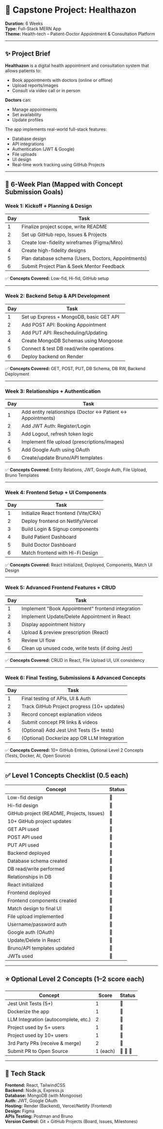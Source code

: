 ﻿# 🏥 Capstone Project: Healthazon

**Duration:** 6 Weeks  
**Type:** Full-Stack MERN App  
**Theme:** Health-tech – Patient-Doctor Appointment & Consultation Platform

---

## ✨ Project Brief

**Healthazon** is a digital health appointment and consultation system that allows patients to:
- Book appointments with doctors (online or offline)
- Upload reports/images
- Consult via video call or in person

**Doctors** can:
- Manage appointments
- Set availability
- Update profiles

The app implements real-world full-stack features:
- Database design
- API integrations
- Authentication (JWT & Google)
- File uploads
- UI design
- Real-time work tracking using GitHub Projects

---

## 📆 6-Week Plan (Mapped with Concept Submission Goals)

### Week 1: Kickoff + Planning & Design
| Day | Task |
|-----|------|
| 1   | Finalize project scope, write README |
| 2   | Set up GitHub repo, Issues & Projects |
| 3   | Create low-fidelity wireframes (Figma/Miro) |
| 4   | Create high-fidelity designs |
| 5   | Plan database schema (Users, Doctors, Appointments) |
| 6   | Submit Project Plan & Seek Mentor Feedback |

✅ **Concepts Covered:** Low-fid, Hi-fid, GitHub setup

---

### Week 2: Backend Setup & API Development
| Day | Task |
|-----|------|
| 1   | Set up Express + MongoDB, basic GET API |
| 2   | Add POST API: Booking Appointment |
| 3   | Add PUT API: Rescheduling/Updating |
| 4   | Create MongoDB Schemas using Mongoose |
| 5   | Connect & test DB read/write operations |
| 6   | Deploy backend on Render |

✅ **Concepts Covered:** GET, POST, PUT, DB Schema, DB RW, Backend Deployment

---

### Week 3: Relationships + Authentication
| Day | Task |
|-----|------|
| 1   | Add entity relationships (Doctor ↔ Patient ↔ Appointments) |
| 2   | Add JWT Auth: Register/Login |
| 3   | Add Logout, refresh token logic |
| 4   | Implement file upload (prescriptions/images) |
| 5   | Add Google Auth using OAuth |
| 6   | Create/update Bruno/API templates |

✅ **Concepts Covered:** Entity Relations, JWT, Google Auth, File Upload, Bruno Templates

---

### Week 4: Frontend Setup + UI Components
| Day | Task |
|-----|------|
| 1   | Initialize React frontend (Vite/CRA) |
| 2   | Deploy frontend on Netlify/Vercel |
| 3   | Build Login & Signup components |
| 4   | Build Patient Dashboard |
| 5   | Build Doctor Dashboard |
| 6   | Match frontend with Hi-Fi Design |

✅ **Concepts Covered:** React Initialized, Deployed, Components, Match UI Design

---

### Week 5: Advanced Frontend Features + CRUD
| Day | Task |
|-----|------|
| 1   | Implement "Book Appointment" frontend integration |
| 2   | Implement Update/Delete Appointment in React |
| 3   | Display appointment history |
| 4   | Upload & preview prescription (React) |
| 5   | Review UI flow |
| 6   | Clean up unused code, write tests (if doing Jest) |

✅ **Concepts Covered:** CRUD in React, File Upload UI, UX consistency

---

### Week 6: Final Testing, Submissions & Advanced Concepts
| Day | Task |
|-----|------|
| 1   | Final testing of APIs, UI & Auth |
| 2   | Track GitHub Project progress (10+ updates) |
| 3   | Record concept explanation videos |
| 4   | Submit concept PR links & videos |
| 5   | (Optional) Add Jest Unit Tests (5+ tests) |
| 6   | (Optional) Dockerize app OR LLM Integration |

✅ **Concepts Covered:** 10+ GitHub Entries, Optional Level 2 Concepts (Tests, Docker, AI, Open Source)

---

## ✅ Level 1 Concepts Checklist (0.5 each)

| Concept | Status |
|--------|--------|
| Low-fid design | 🔲 |
| Hi-fid design | 🔲 |
| GitHub project (README, Projects, Issues) | 🔲 |
| 10+ GitHub project updates | 🔲 |
| GET API used | 🔲 |
| POST API used | 🔲 |
| PUT API used | 🔲 |
| Backend deployed | 🔲 |
| Database schema created | 🔲 |
| DB read/write performed | 🔲 |
| Relationships in DB | 🔲 |
| React initialized | 🔲 |
| Frontend deployed | 🔲 |
| Frontend components created | 🔲 |
| Match design to final UI | 🔲 |
| File upload implemented | 🔲 |
| Username/password auth | 🔲 |
| Google auth (OAuth) | 🔲 |
| Update/Delete in React | 🔲 |
| Bruno/API templates updated | 🔲 |
| JWTs used | 🔲 |

---

## ⭐ Optional Level 2 Concepts (1–2 score each)

| Concept | Score | Status |
|--------|--------|--------|
| Jest Unit Tests (5+) | 1 | 🔲 |
| Dockerize the app | 1 | 🔲 |
| LLM Integration (autocomplete, etc.) | 2 | 🔲 |
| Project used by 5+ users | 1 | 🔲 |
| Project used by 10+ users | 1 | 🔲 |
| 3rd Party PRs (receive & merge) | 2 | 🔲 |
| Submit PR to Open Source | 1 (each) | 🔲 🔲 🔲 |

---

## 🧰 Tech Stack

**Frontend:** React, TailwindCSS  
**Backend:** Node.js, Express.js  
**Database:** MongoDB (with Mongoose)  
**Auth:** JWT, Google OAuth  
**Hosting:** Render (Backend), Vercel/Netlify (Frontend)  
**Design:** Figma  
**APIs Testing:** Postman and Bruno  
**Version Control:** Git + GitHub Projects (Board, Issues, Milestones)
